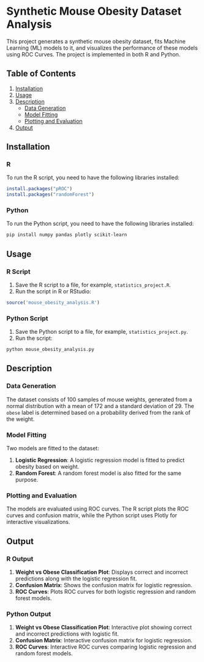 # Synthetic Mouse Obesity Dataset Analysis

This project generates a synthetic mouse obesity dataset, fits Machine Learning (ML) models to it, and visualizes the performance of these models using ROC Curves. The project is implemented in both R and Python.

## Table of Contents
1. [Installation](#installation)
2. [Usage](#usage)
3. [Description](#description)
    - [Data Generation](#data-generation)
    - [Model Fitting](#model-fitting)
    - [Plotting and Evaluation](#plotting-and-evaluation)
4. [Output](#output)

## Installation

### R
To run the R script, you need to have the following libraries installed:

```R
install.packages("pROC")
install.packages("randomForest")
```

### Python
To run the Python script, you need to have the following libraries installed:

```bash
pip install numpy pandas plotly scikit-learn
```

## Usage

### R Script
1. Save the R script to a file, for example, `statistics_project.R`.
2. Run the script in R or RStudio:

```R
source('mouse_obesity_analysis.R')
```

### Python Script
1. Save the Python script to a file, for example, `statistics_project.py`.
2. Run the script:

```bash
python mouse_obesity_analysis.py
```

## Description

### Data Generation
The dataset consists of 100 samples of mouse weights, generated from a normal distribution with a mean of 172 and a standard deviation of 29. The `obese` label is determined based on a probability derived from the rank of the weight.

### Model Fitting
Two models are fitted to the dataset:
1. **Logistic Regression**: A logistic regression model is fitted to predict obesity based on weight.
2. **Random Forest**: A random forest model is also fitted for the same purpose.

### Plotting and Evaluation
The models are evaluated using ROC curves. The R script plots the ROC curves and confusion matrix, while the Python script uses Plotly for interactive visualizations.

## Output

### R Output
1. **Weight vs Obese Classification Plot**: Displays correct and incorrect predictions along with the logistic regression fit.
2. **Confusion Matrix**: Shows the confusion matrix for logistic regression.
3. **ROC Curves**: Plots ROC curves for both logistic regression and random forest models.

### Python Output
1. **Weight vs Obese Classification Plot**: Interactive plot showing correct and incorrect predictions with logistic fit.
2. **Confusion Matrix**: Interactive confusion matrix for logistic regression.
3. **ROC Curves**: Interactive ROC curves comparing logistic regression and random forest models.
